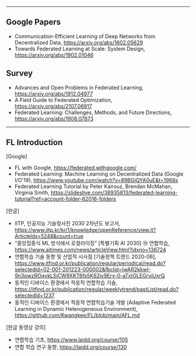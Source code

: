 

***
## Google Papers  
- Communication-Efficient Learning of Deep Networks from Decentralized Data, https://arxiv.org/abs/1602.05629  
- Towards Federated Learning at Scale: System Design, https://arxiv.org/abs/1902.01046  

## Survey  
- Advances and Open Problems in Federated Learning, https://arxiv.org/abs/1912.04977  
- A Field Guide to Federated Optimization, https://arxiv.org/abs/2107.06917  
- Federated Learning: Challenges, Methods, and Future Directions, https://arxiv.org/abs/1908.07873   

***

## FL Introduction

[Google]
- FL with Google, https://federated.withgoogle.com/  
- Federated Learning: Machine Learning on Decentralized Data (Google I/O'19), https://www.youtube.com/watch?v=89BGjQYA0uE&t=1968s  
- Federated Learning Tutorial by Peter Kairouz, Brendan McMahan, Virginia Smith, https://slideslive.com/38935813/federated-learning-tutorial?ref=account-folder-62016-folders  


[한글]
- IITP, 인공지능 기술청사진 2030 2차년도 보고서, https://www.iitp.kr/kr/1/knowledge/openReference/view.it?ArticleIdx=5248&count=true   
- “중앙집중식 ML 방식에서 로컬라이징” [특별기획 AI 2030] ⑲ 연합학습, https://www.aitimes.com/news/articleView.html?idxno=136724   
- 연합학습 기술 동향 및 산업적 시사점 [기술정책 트렌드 2020-06], https://www.itfind.or.kr/publication/regular/periodical/read.do?selectedId=02-001-201223-000002&fbclid=IwAR2kkwI-9n3pwzROqvkLSjCW9XKT6fs5K62jv9Ery-0-aTxtGLEGryiUxrQ   
- 동적인 디바이스 환경에서 적응적 연합학습 기술, https://itfind.or.kr/publication/regular/weeklytrend/pastList/read.do?selectedId=1237   
- 동적인 디바이스 환경에서 적응적 연합학습기술 개발 (Adaptive Federated Learning in Dynamic Heterogeneous Environment), https://github.com/Kwangkee/FL/blob/main/AFL.md   

[한글 동영상 강의]  
- 연합학습 기초, https://www.laidd.org/course/105  
- 연합 학습 연구 동향, https://laidd.org/course/130

